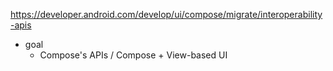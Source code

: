 https://developer.android.com/develop/ui/compose/migrate/interoperability-apis

* goal
  * Compose's APIs / Compose + View-based UI